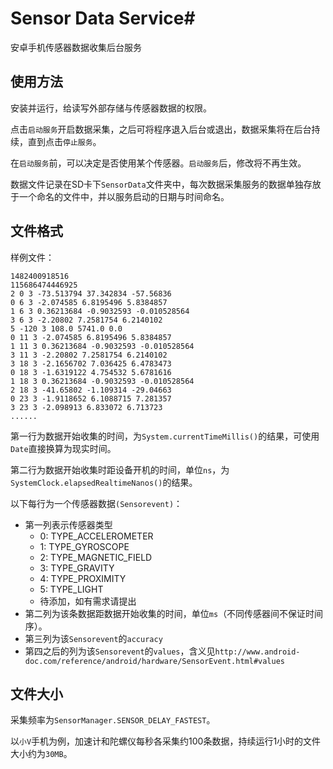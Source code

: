 # Sensor Data Service#

安卓手机传感器数据收集后台服务

## 使用方法 ##

安装并运行，给读写外部存储与传感器数据的权限。

点击`启动服务`开启数据采集，之后可将程序退入后台或退出，数据采集将在后台持续，直到点击`停止服务`。

在`启动服务`前，可以决定是否使用某个传感器。`启动服务`后，修改将不再生效。

数据文件记录在SD卡下`SensorData`文件夹中，每次数据采集服务的数据单独存放于一个命名的文件中，并以服务启动的日期与时间命名。

## 文件格式 ##

样例文件：

	1482400918516
	115686474446925
	2 0 3 -73.513794 37.342834 -57.56836
	0 6 3 -2.074585 6.8195496 5.8384857
	1 6 3 0.36213684 -0.9032593 -0.010528564
	3 6 3 -2.20802 7.2581754 6.2140102
	5 -120 3 108.0 5741.0 0.0
	0 11 3 -2.074585 6.8195496 5.8384857
	1 11 3 0.36213684 -0.9032593 -0.010528564
	3 11 3 -2.20802 7.2581754 6.2140102
	3 18 3 -2.1656702 7.036425 6.4783473
	0 18 3 -1.6319122 4.754532 5.6781616
	1 18 3 0.36213684 -0.9032593 -0.010528564
	2 18 3 -41.65802 -1.109314 -29.04663
	0 23 3 -1.9118652 6.1088715 7.281357
	3 23 3 -2.098913 6.833072 6.713723
	......

第一行为数据开始收集的时间，为`System.currentTimeMillis()`的结果，可使用`Date`直接换算为现实时间。

第二行为数据开始收集时距设备开机的时间，单位`ns`，为`SystemClock.elapsedRealtimeNanos()`的结果。

以下每行为一个传感器数据`(Sensorevent)`：

* 第一列表示传感器类型
	* 0: TYPE_ACCELEROMETER
	* 1: TYPE_GYROSCOPE
	* 2: TYPE\_MAGNETIC\_FIELD
	* 3: TYPE_GRAVITY
	* 4: TYPE_PROXIMITY
	* 5: TYPE_LIGHT
	* 待添加，如有需求请提出
* 第二列为该条数据距数据开始收集的时间，单位`ms`（不同传感器间不保证时间序）。
* 第三列为该`Sensorevent`的`accuracy`
* 第四之后的列为该`Sensorevent`的`values`，含义见`http://www.android-doc.com/reference/android/hardware/SensorEvent.html#values`

## 文件大小 ##

采集频率为`SensorManager.SENSOR_DELAY_FASTEST`。

以`小V`手机为例，加速计和陀螺仪每秒各采集约100条数据，持续运行1小时的文件大小约为`30MB`。